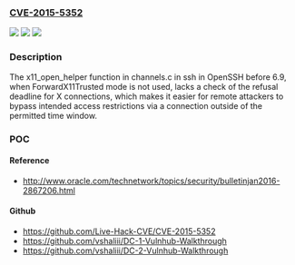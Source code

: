 ### [CVE-2015-5352](https://cve.mitre.org/cgi-bin/cvename.cgi?name=CVE-2015-5352)
![](https://img.shields.io/static/v1?label=Product&message=n%2Fa&color=blue)
![](https://img.shields.io/static/v1?label=Version&message=n%2Fa&color=blue)
![](https://img.shields.io/static/v1?label=Vulnerability&message=n%2Fa&color=brighgreen)

### Description

The x11_open_helper function in channels.c in ssh in OpenSSH before 6.9, when ForwardX11Trusted mode is not used, lacks a check of the refusal deadline for X connections, which makes it easier for remote attackers to bypass intended access restrictions via a connection outside of the permitted time window.

### POC

#### Reference
- http://www.oracle.com/technetwork/topics/security/bulletinjan2016-2867206.html

#### Github
- https://github.com/Live-Hack-CVE/CVE-2015-5352
- https://github.com/vshaliii/DC-1-Vulnhub-Walkthrough
- https://github.com/vshaliii/DC-2-Vulnhub-Walkthrough

